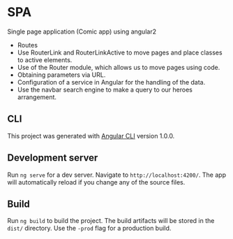 # SPA

Single page application (Comic app) using angular2

* Routes
* Use RouterLink and RouterLinkActive to move pages and place classes to active elements.
* Use of the Router module, which allows us to move pages using code.
* Obtaining parameters via URL.
* Configuration of a service in Angular for the handling of the data.
* Use the navbar search engine to make a query to our heroes arrangement.

## CLI

This project was generated with [Angular CLI](https://github.com/angular/angular-cli) version 1.0.0.

## Development server

Run `ng serve` for a dev server. Navigate to `http://localhost:4200/`. The app will automatically reload if you change any of the source files.

## Build

Run `ng build` to build the project. The build artifacts will be stored in the `dist/` directory. Use the `-prod` flag for a production build.